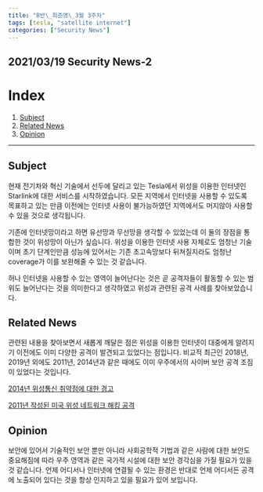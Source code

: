 ```yaml
---
title: "B반\_최준영\_3월 3주차"
tags: [tesla, "satellite internet"]
categories: ["Security News"]
---
```


2021/03/19 Security News-2
---------------------------

# Index

1. [Subject](#subject)
2. [Related News](#related-news)
3. [Opinion](#opinion)

* * *

## Subject

현재 전기차와 혁신 기술에서 선두에 달리고 있는 Tesla에서 위성을 이용한 인터넷인 Starlink에 대한 서비스를 시작하였습니다. 모든 지역에서 인터넷을 사용할 수 있도록 목표하고 있는 만큼 이전에는 인터넷 사용이 불가능하였던 지역에서도 머지않아 사용할 수 있을 것으로 생각됩니다.

기존에 인터넷망이라고 하면 유선망과 무선망을 생각할 수 있었는데 이 둘의 장점을 통합한 것이 위성망이 아닌가 싶습니다. 위성을 이용한 인터넷 사용 자체로도 엄청난 기술이며 초기 단계인만큼 성능에 있어서는 기존 초고속망보다 뒤쳐질지라도 엄청난 coverage가 이를 보완해줄 수 있는 것 같습니다.

허나 인터넷을 사용할 수 있는 영역이 늘어난다는 것은 곧 공격자들이 활동할 수 있는 범위도 늘어난다는 것을 의미한다고 생각하였고 위성과 관련된 공격 사례를 찾아보았습니다.

## Related News

관련된 내용을 찾아보면서 새롭게 깨달은 점은 위성을 이용한 인터넷이 대중에게 알려지기 이전에도 이미 다양한 공격이 발견되고 있었다는 점입니다. 비교적 최근인 2018년, 2019년 외에도 2011년, 2014년과 같은 때에도 이미 우주에서의 사이버 보안 공격 조짐이 있었다는 것입니다.

[2014년 위성통신 취약점에 대한 경고](https://www.yna.co.kr/view/AKR20140418069100009)

[2011년 작성된 미국 위성 네트워크 해킹 공격](https://www.asiae.co.kr/article/2011102716270784368)

## Opinion

보안에 있어서 기술적인 보안 뿐만 아니라 사회공학적 기법과 같은 사람에 대한 보안도 중요해짐에 따라 우주 영역과 같은 국가적 시설에 대한 보안 경각심을 가질 필요가 있을 것 같습니다. 언제 어디서나 인터넷에 연결될 수 있는 환경은 반대로 언제 어디서든 공격에 노출되어 있다는 것을 항상 인지하고 있을 필요가 있어 보입니다.
